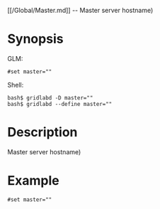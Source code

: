 [[/Global/Master.md]] -- Master server hostname)

# Synopsis
GLM:
~~~
#set master=""
~~~
Shell:
~~~
bash$ gridlabd -D master=""
bash$ gridlabd --define master=""
~~~

# Description

Master server hostname)

# Example

~~~
#set master=""
~~~

